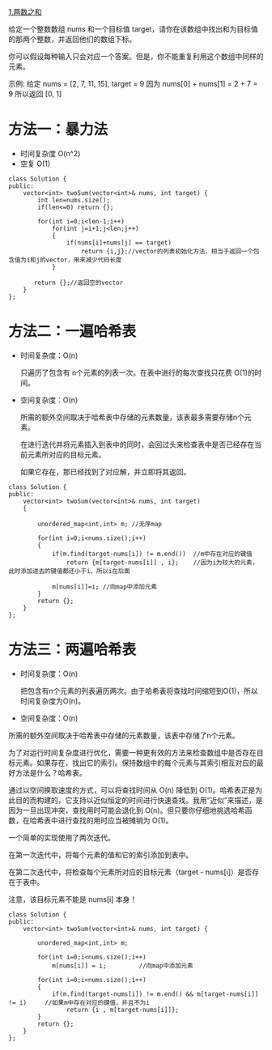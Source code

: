 [1.两数之和](https://leetcode-cn.com/problems/two-sum)

给定一个整数数组 nums 和一个目标值 target，请你在该数组中找出和为目标值的那两个整数，并返回他们的数组下标。

你可以假设每种输入只会对应一个答案。但是，你不能重复利用这个数组中同样的元素。

示例:
给定 nums = [2, 7, 11, 15], target = 9
因为 nums[0] + nums[1] = 2 + 7 = 9
所以返回 [0, 1]
# 方法一：暴力法 

- 时间复杂度 O(n^2)   
- 空复 O(1)
```
class Solution {
public:
    vector<int> twoSum(vector<int>& nums, int target) {
        int len=nums.size();
        if(len<=0) return {};

        for(int i=0;i<len-1;i++)
            for(int j=i+1;j<len;j++)
            {
                if(nums[i]+nums[j] == target)
                    return {i,j};//vector的列表初始化方法，相当于返回一个包含值为i和j的vector，用来减少代码长度
            }
        
       return {};//返回空的vector
    }
};
```

# 方法二：一遍哈希表

- 时间复杂度：O(n)

  只遍历了包含有 n个元素的列表一次。在表中进行的每次查找只花费 O(1)的时间。

- 空间复杂度：O(n)

  所需的额外空间取决于哈希表中存储的元素数量，该表最多需要存储n个元素。

  在进行迭代并将元素插入到表中的同时，会回过头来检查表中是否已经存在当前元素所对应的目标元素。

  如果它存在，那已经找到了对应解，并立即将其返回。  

```
class Solution {
public:
    vector<int> twoSum(vector<int>& nums, int target) 
    {

        unordered_map<int,int> m; //无序map
        
        for(int i=0;i<nums.size();i++)
        {
            if(m.find(target-nums[i]) != m.end())  //m中存在对应的键值
                return {m[target-nums[i]] , i};    //因为i为较大的元素，此时添加进去的键值都还小于i，所以i在后面

            m[nums[i]]=i; //向map中添加元素
        }
        return {};
    }
};
```

# 方法三：两遍哈希表

- 时间复杂度：O(n)
  
  把包含有n个元素的列表遍历两次。由于哈希表将查找时间缩短到O(1)，所以时间复杂度为O(n)。

- 空间复杂度：O(n)
 
 所需的额外空间取决于哈希表中存储的元素数量，该表中存储了n个元素。

为了对运行时间复杂度进行优化，需要一种更有效的方法来检查数组中是否存在目标元素。如果存在，找出它的索引。保持数组中的每个元素与其索引相互对应的最好方法是什么？哈希表。

通过以空间换取速度的方式，可以将查找时间从 O(n) 降低到 O(1)。哈希表正是为此目的而构建的，它支持以近似恒定的时间进行快速查找。我用“近似”来描述，是因为一旦出现冲突，查找用时可能会退化到 O(n)。但只要你仔细地挑选哈希函数，在哈希表中进行查找的用时应当被摊销为 O(1)。

一个简单的实现使用了两次迭代。

在第一次迭代中，将每个元素的值和它的索引添加到表中。

在第二次迭代中，将检查每个元素所对应的目标元素（target - nums[i]）是否存在于表中。

注意，该目标元素不能是 nums[i] 本身！

```
class Solution {
public:
    vector<int> twoSum(vector<int>& nums, int target) {

        unordered_map<int,int> m;

        for(int i=0;i<nums.size();i++)
            m[nums[i]] = i;         //向map中添加元素
        
        for(int i=0;i<nums.size();i++)
        {
            if(m.find(target-nums[i]) != m.end() && m[target-nums[i]] != i)     //如果m中存在对应的键值，并且不为i
                return {i , m[target-nums[i]]};
        }
        return {};
    }
};
```
